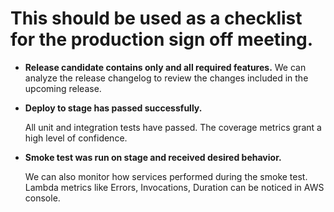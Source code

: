 # This should be used as a checklist for the production sign off meeting.

- **Release candidate contains only and all required features.**
  We can analyze the release changelog to review the changes included in the upcoming release.

- **Deploy to stage has passed successfully.**

  All unit and integration tests have passed. The coverage metrics grant a high level of confidence.

- **Smoke test was run on stage and received desired behavior.**

  We can also monitor how services performed during the smoke test.
  Lambda metrics like Errors, Invocations, Duration can be noticed in AWS console.
